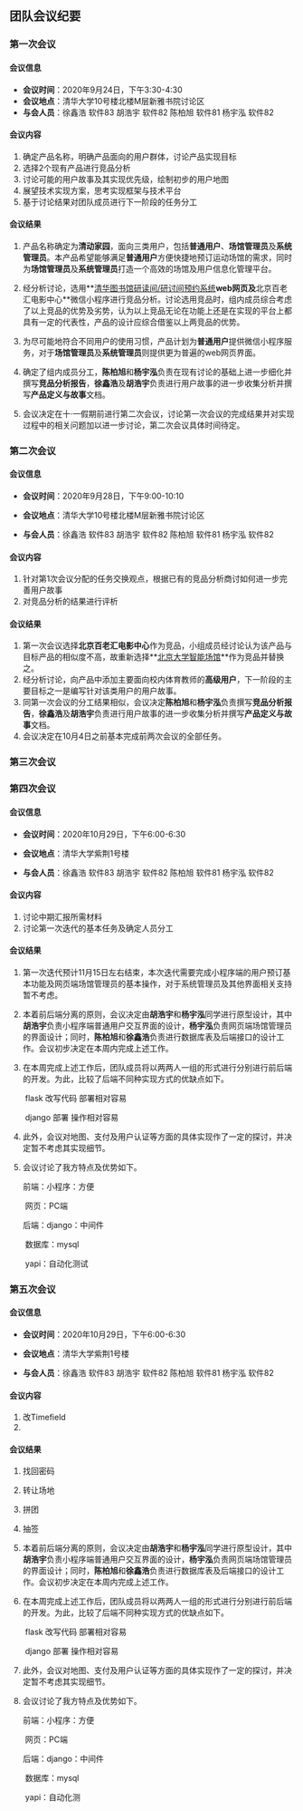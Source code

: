 ## 团队会议纪要

###   第一次会议

#### 会议信息

- **会议时间**：2020年9月24日，下午3:30-4:30
- **会议地点**：清华大学10号楼北楼M层新雅书院讨论区
- **与会人员**：徐鑫浩 软件83	胡浩宇 软件82	陈柏旭 软件81	杨宇泓 软件82

#### 会议内容

1. 确定产品名称，明确产品面向的用户群体，讨论产品实现目标
2. 选择2个现有产品进行竞品分析
3. 讨论可能的用户故事及其实现优先级，绘制初步的用户地图
4. 展望技术实现方案，思考实现框架与技术平台
5. 基于讨论结果对团队成员进行下一阶段的任务分工

#### 会议结果

1. 产品名称确定为**清动家园**，面向三类用户，包括**普通用户**、**场馆管理员**及**系统管理员**。本产品希望能够满足**普通用户**方便快捷地预订运动场馆的需求，同时为**场馆管理员**及**系统管理员**打造一个高效的场馆及用户信息化管理平台。

2. 经分析讨论，选用**[清华图书馆研读间/研讨间预约系统](http://cab.hs.lib.tsinghua.edu.cn/ClientWeb/xcus/ic2/Default.aspx)**web网页及**北京百老汇电影中心**微信小程序进行竞品分析。讨论选用竞品时，组内成员综合考虑了以上竞品的优势及劣势，认为以上竞品无论在功能上还是在实现的平台上都具有一定的代表性，产品的设计应综合借鉴以上两竞品的优势。

3. 为尽可能地符合不同用户的使用习惯，产品计划为**普通用户**提供微信小程序服务，对于**场馆管理员**及**系统管理员**则提供更为普遍的web网页界面。

4. 确定了组内成员分工，**陈柏旭**和**杨宇泓**负责在现有讨论的基础上进一步细化并撰写**竞品分析报告**，**徐鑫浩**及**胡浩宇**负责进行用户故事的进一步收集分析并撰写**产品定义与故事**文档。

5. 会议决定在十·一假期前进行第二次会议，讨论第一次会议的完成结果并对实现过程中的相关问题加以进一步讨论，第二次会议具体时间待定。

   

###  第二次会议

####  会议信息

- **会议时间**：2020年9月28日，下午9:00-10:10

- **会议地点**：清华大学10号楼北楼M层新雅书院讨论区
- **与会人员**：徐鑫浩 软件83	胡浩宇 软件82	陈柏旭 软件81	杨宇泓 软件82

#### 会议内容

1. 针对第1次会议分配的任务交换观点，根据已有的竞品分析商讨如何进一步完善用户故事
2. 对竞品分析的结果进行评析

#### 会议结果

1. 第一次会议选择**北京百老汇电影中心**作为竞品，小组成员经讨论认为该产品与目标产品的相似度不高，故重新选择**[北京大学智能场馆](https://epe.pku.edu.cn/venue/pku/venue-introduce)**作为竞品并替换之。
2. 经分析讨论，向产品中添加主要面向校内体育教师的**高级用户**，下一阶段的主要目标之一是编写针对该类用户的用户故事。
3. 同第一次会议的分工结果相似，会议决定**陈柏旭**和**杨宇泓**负责撰写**竞品分析报告**，**徐鑫浩**及**胡浩宇**负责进行用户故事的进一步收集分析并撰写**产品定义与故事**文档。
4. 会议决定在10月4日之前基本完成前两次会议的全部任务。



### 第三次会议



### 第四次会议

####  会议信息

- **会议时间**：2020年10月29日，下午6:00-6:30

- **会议地点**：清华大学紫荆1号楼
- **与会人员**：徐鑫浩 软件83	胡浩宇 软件82	陈柏旭 软件81	杨宇泓 软件82

#### 会议内容

1. 讨论中期汇报所需材料
2. 讨论第一次迭代的基本任务及确定人员分工

#### 会议结果

1. 第一次迭代预计11月15日左右结束，本次迭代需要完成小程序端的用户预订基本功能及网页端场馆管理员的基本操作，对于系统管理员及其他界面相关支持暂不考虑。

2. 本着前后端分离的原则，会议决定由**胡浩宇**和**杨宇泓**同学进行原型设计，其中**胡浩宇**负责小程序端普通用户交互界面的设计，**杨宇泓**负责网页端场馆管理员的界面设计；同时，**陈柏旭**和**徐鑫浩**负责进行数据库表及后端接口的设计工作。会议初步决定在本周内完成上述工作。

3. 在本周完成上述工作后，团队成员将以两两人一组的形式进行分别进行前后端的开发。为此，比较了后端不同种实现方式的优缺点如下。

   ​			flask 改写代码   部署相对容易

   ​			django 部署       操作相对容易

4. 此外，会议对地图、支付及用户认证等方面的具体实现作了一定的探讨，并决定暂不考虑其实现细节。

5. 会议讨论了我方特点及优势如下。

   前端：小程序：方便

   ​           网页：PC端

   后端：django：中间件

   ​            数据库：mysql

   ​            yapi：自动化测试





### 第五次会议

####  会议信息

- **会议时间**：2020年10月29日，下午6:00-6:30

- **会议地点**：清华大学紫荆1号楼
- **与会人员**：徐鑫浩 软件83	胡浩宇 软件82	陈柏旭 软件81	杨宇泓 软件82

#### 会议内容

1. 改Timefield
2. 

#### 会议结果

1. 找回密码

2. 转让场地

3. 拼团

4. 抽签

5. 本着前后端分离的原则，会议决定由**胡浩宇**和**杨宇泓**同学进行原型设计，其中**胡浩宇**负责小程序端普通用户交互界面的设计，**杨宇泓**负责网页端场馆管理员的界面设计；同时，**陈柏旭**和**徐鑫浩**负责进行数据库表及后端接口的设计工作。会议初步决定在本周内完成上述工作。

6. 在本周完成上述工作后，团队成员将以两两人一组的形式进行分别进行前后端的开发。为此，比较了后端不同种实现方式的优缺点如下。

   ​			flask 改写代码   部署相对容易

   ​			django 部署       操作相对容易

7. 此外，会议对地图、支付及用户认证等方面的具体实现作了一定的探讨，并决定暂不考虑其实现细节。

8. 会议讨论了我方特点及优势如下。

   前端：小程序：方便

   ​           网页：PC端

   后端：django：中间件

   ​            数据库：mysql

   ​            yapi：自动化测